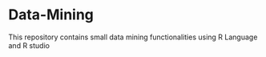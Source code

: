 # Data-Mining
This repository contains small data mining functionalities using R Language and R studio
